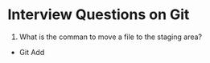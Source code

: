 # Interview Questions on Git

1. What is the comman to move a file to the staging area?
- Git Add <file name>

